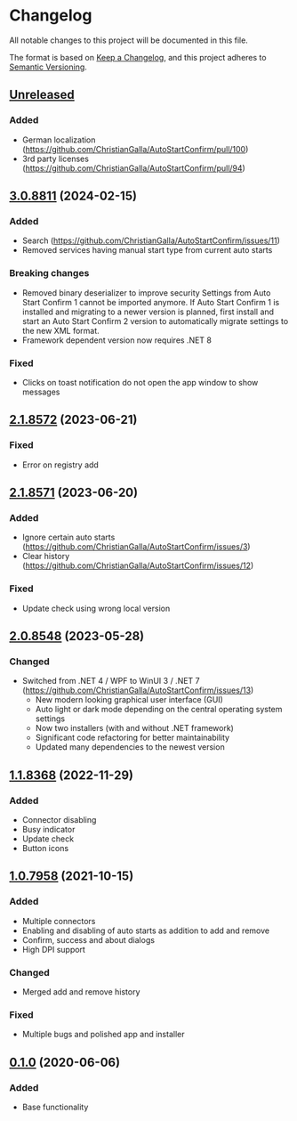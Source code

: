 # Changelog

All notable changes to this project will be documented in this file.

The format is based on [Keep a Changelog](https://keepachangelog.com/en/1.0.0/),
and this project adheres to [Semantic Versioning](https://semver.org/spec/v2.0.0.html).


## [Unreleased]
### Added
- German localization (https://github.com/ChristianGalla/AutoStartConfirm/pull/100)
- 3rd party licenses (https://github.com/ChristianGalla/AutoStartConfirm/pull/94)

## [3.0.8811] (2024-02-15)

### Added
- Search (https://github.com/ChristianGalla/AutoStartConfirm/issues/11)
- Removed services having manual start type from current auto starts

### Breaking changes
- Removed binary deserializer to improve security
  Settings from Auto Start Confirm 1 cannot be imported anymore.
  If Auto Start Confirm 1 is installed and migrating to a newer version is planned, first install and start an Auto Start Confirm 2 version to automatically migrate settings to the new XML format.
- Framework dependent version now requires .NET 8

### Fixed
- Clicks on toast notification do not open the app window to show messages


## [2.1.8572] (2023-06-21)

### Fixed
- Error on registry add


## [2.1.8571] (2023-06-20)

### Added
- Ignore certain auto starts (https://github.com/ChristianGalla/AutoStartConfirm/issues/3)
- Clear history (https://github.com/ChristianGalla/AutoStartConfirm/issues/12)

### Fixed
- Update check using wrong local version


## [2.0.8548] (2023-05-28)

### Changed
- Switched from .NET 4 / WPF to WinUI 3 / .NET 7 (https://github.com/ChristianGalla/AutoStartConfirm/issues/13)
  - New modern looking graphical user interface (GUI)
  - Auto light or dark mode depending on the central operating system settings
  - Now two installers (with and without .NET framework)
  - Significant code refactoring for better maintainability
  - Updated many dependencies to the newest version


## [1.1.8368] (2022-11-29)

### Added 
- Connector disabling
- Busy indicator
- Update check
- Button icons


## [1.0.7958] (2021-10-15)

### Added
- Multiple connectors
- Enabling and disabling of auto starts as addition to add and remove
- Confirm, success and about dialogs
- High DPI support

### Changed
- Merged add and remove history

### Fixed
- Multiple bugs and polished app and installer


## [0.1.0] (2020-06-06)

### Added
- Base functionality

[Unreleased]: https://github.com/ChristianGalla/AutoStartConfirm/compare/v3.0.8811...HEAD
[3.0.8811]: https://github.com/ChristianGalla/AutoStartConfirm/compare/v2.1.8572...v3.0.8811
[2.1.8572]: https://github.com/ChristianGalla/AutoStartConfirm/compare/v2.1.8571...v2.1.8572
[2.1.8571]: https://github.com/ChristianGalla/AutoStartConfirm/compare/v2.0.8548...v2.1.8571
[2.0.8548]: https://github.com/ChristianGalla/AutoStartConfirm/compare/v1.1.8368...v2.0.8548
[1.1.8368]: https://github.com/ChristianGalla/AutoStartConfirm/compare/v1.0...v1.1.8368
[1.0.7958]: https://github.com/ChristianGalla/AutoStartConfirm/compare/v0.1.0...v1.0.7958
[0.1.0]: https://github.com/ChristianGalla/AutoStartConfirm/releases/tag/v0.1.0
